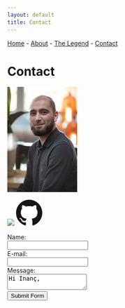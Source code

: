```yaml
---
layout: default
title: Contact
---
```


<a href="index">Home</a> -
<a href="about">About</a> -
<a href="legend">The Legend</a> -
<a href="contact">Contact</a>

# Contact

![Me](assets/images/inanc.jpg)

[<img class="image" src="https://upload.wikimedia.org/wikipedia/commons/thumb/c/ca/LinkedIn_logo_initials.png/240px-LinkedIn_logo_initials.png" width="60">](https://www.linkedin.com/in/yigitinanc)
[<img class="image" src="/assets/images/GitHub-Mark-120px-plus.png" width="60">](https://github.com/incyi)

<form action="https://api.web3forms.com/submit" method="POST">
    <!-- Configure secret access key -->
    <input type="hidden" name="access_key" value="6ea78dc0-f6ec-42fe-a549-dbeeced05d4a">
    <!-- Create a custom subject line -->
    <input type="hidden" name="subject" value="New Submission from Web3Forms, algorismi.nl">
    <div style="width: 200px;">
        Name: 
        <input type="text" name="name" required>
    </div>  
    <div style="width: 200px;">
         E-mail:
        <input type="email" name="email" required>
    </div>
    <div style="width: 200px;">
        Message:
        <textarea name="message" required>Hi Inanç, </textarea>  
    </div>
    <div style="width: 200px;">
        <button type="submit">Submit Form</button>
    </div>
</form>
